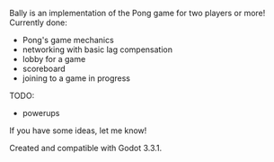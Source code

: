 Bally is an implementation of the Pong game for two players or more!
Currently done:
- Pong's game mechanics
- networking with basic lag compensation
- lobby for a game
- scoreboard
- joining to a game in progress

TODO:
- powerups

If you have some ideas, let me know!

Created and compatible with Godot 3.3.1.
